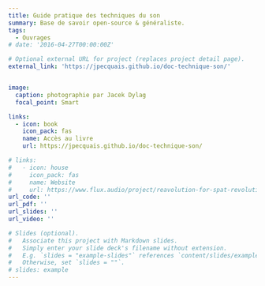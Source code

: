 ```yaml
---
title: Guide pratique des techniques du son
summary: Base de savoir open-source & généraliste.
tags:
  - Ouvrages
# date: '2016-04-27T00:00:00Z'

# Optional external URL for project (replaces project detail page).
external_link: 'https://jpecquais.github.io/doc-technique-son/'


image:
  caption: photographie par Jacek Dylag
  focal_point: Smart

links:
  - icon: book
    icon_pack: fas
    name: Accès au livre
    url: https://jpecquais.github.io/doc-technique-son/

# links:
#   - icon: house
#     icon_pack: fas
#     name: Website
#     url: https://www.flux.audio/project/reavolution-for-spat-revolution/
url_code: ''
url_pdf: ''
url_slides: ''
url_video: ''

# Slides (optional).
#   Associate this project with Markdown slides.
#   Simply enter your slide deck's filename without extension.
#   E.g. `slides = "example-slides"` references `content/slides/example-slides.md`.
#   Otherwise, set `slides = ""`.
# slides: example
---
```


